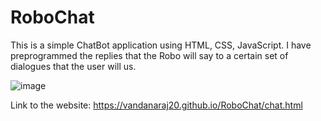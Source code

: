 # RoboChat

This is a simple ChatBot application using HTML, CSS, JavaScript.
I have preprogrammed the replies that the Robo will say to a certain set of dialogues that the user will us.


![image](https://user-images.githubusercontent.com/78068259/143996230-b715a17a-b438-473f-b42f-975a535ea537.png)




Link to the website: https://vandanaraj20.github.io/RoboChat/chat.html

